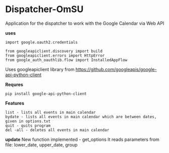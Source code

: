 # Dispatcher-OmSU
Application for the dispatcher to work with the Google Calendar via Web API

**uses**
``` 
import google.oauth2.credentials

from googleapiclient.discovery import build
from googleapiclient.errors import HttpError
from google_auth_oauthlib.flow import InstalledAppFlow
``` 

Uses googleapiclient library from
https://github.com/googleapis/google-api-python-client

**Requres**
```
pip install google-api-python-client
```

**Features**
```
list - lists all events in main calendar
bydate - lists all events in main calendar which are between dates, given in options.txt
quit - quits program
del -all - deletes all events in main calendar
```
**update**
New function implemented - get_options
It reads parameters from file: lower_date, upper_date, group
